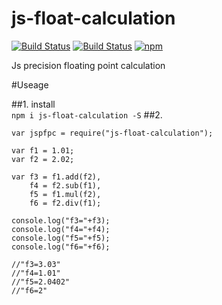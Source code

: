# js-float-calculation
[![Build Status](https://travis-ci.org/bannerchi/js-float-math.svg?branch=master)](https://travis-ci.org/bannerchi/js-float-math)
[![Build Status](https://circleci.com/gh/bannerchi/js-float-math.png?circle-token=a2c4fa1097817b98adba76aa24243f34bf1adb23)](https://circleci.com/gh/bannerchi/js-float-math)
[![npm](https://img.shields.io/npm/dm/localeval.svg?maxAge=2592000?style=flat-square)](https://www.npmjs.com/package/js-float-calculation)

Js precision floating point calculation

#Useage

##1. install <br>
`npm i js-float-calculation -S`
##2. 
```
var jspfpc = require("js-float-calculation");
 
var f1 = 1.01;
var f2 = 2.02;

var f3 = f1.add(f2),
    f4 = f2.sub(f1),
    f5 = f1.mul(f2),
    f6 = f2.div(f1);

console.log("f3="+f3);
console.log("f4="+f4);
console.log("f5="+f5);
console.log("f6="+f6);
 
//"f3=3.03"
//"f4=1.01"
//"f5=2.0402"
//"f6=2"
 
 
 
```
